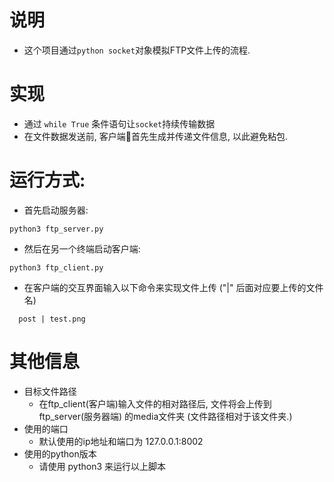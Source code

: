 # 说明
* 这个项目通过```python socket```对象模拟FTP文件上传的流程.
# 实现
* 通过 ```while True``` 条件语句让```socket```持续传输数据 
* 在文件数据发送前, 客户端首先生成并传递文件信息, 以此避免粘包.

# 运行方式:
* 首先启动服务器: 
  
~~~ 
python3 ftp_server.py
~~~

* 然后在另一个终端启动客户端: 
~~~ 
python3 ftp_client.py 
~~~ 
*  在客户端的交互界面输入以下命令来实现文件上传 ("|" 后面对应要上传的文件名)
~~~
  post | test.png
~~~


# 其他信息
* 目标文件路径
  * 在ftp_client(客户端)输入文件的相对路径后, 文件将会上传到ftp_server(服务器端) 的media文件夹 (文件路径相对于该文件夹.)
* 使用的端口
  * 默认使用的ip地址和端口为 127.0.0.1:8002
* 使用的python版本
    * 请使用 python3 来运行以上脚本